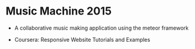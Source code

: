 # Music Machine 2015

* A collaborative music making application using the meteor framework

* Coursera: Responsive Website Tutorials and Examples